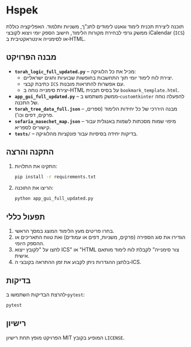 # Hspek
תוכנה ליצירת תכנית לימוד וגאנט לימודים לתנ"ך, משניות ותלמוד. 
האפליקציה כוללת ממשק גרפי לבחירת מקורות הלימוד, חישוב הספק יומי
ויצוא לקובצי iCalendar (`ICS`) או לסימנייה אינטראקטיבית ב‑HTML.

## מבנה הפרויקט
- **`torah_logic_full_updated.py`** – מכיל את כל הלוגיקה:
  - יצירת לוח לימוד יומי תוך התחשבות בחופשות שבועיות וחגים ישראליים.
  - כתיבת קבצי `ICS` עם אפשרות להתראות מובנות.
  - יצירת סימנייה נוחה ב‑HTML על בסיס תבנית `bookmark_template.html`.
- **`app_gui_full_updated.py`** – ממשק משתמש ב‑`customtkinter` להפעלה נוחה של התכנה.
- **`torah_tree_data_full.json`** – מבנה היררכי של כל יחידות הלימוד (ספרים, פרקים, דפים וכו').
- **`sefaria_masechet_map.json`** – מיפוי שמות מסכתות לשמות באנגלית עבור קישורים לספריא.
- **`tests/`** – בדיקות יחידה בסיסיות עבור פונקציות מהלוגיקה.

## התקנה והרצה
1. התקינו את התלויות:
   ```bash
   pip install -r requirements.txt
   ```
2. הריצו את התוכנה:
   ```bash
   python app_gui_full_updated.py
   ```

## תפעול כללי
1. בחרו פריטים מעץ הלימוד המוצג במסך הראשי.
2. הגדירו את סוג הספירה (פרקים, משניות, דפים או עמודים) ואת טווח התאריכים או ההספק היומי.
3. לחצו על "לקובץ ייצוא ICS" או "HTML צור סימנייה" לקבלת לוח לימוד מותאם אישית.
4. בלחצן ההגדרות ניתן לקבוע את זמן ההתראה בקובצי ה‑ICS.

## בדיקות
להרצת הבדיקות השתמשו ב‑`pytest`:
```bash
pytest
```

## רישיון
הפרויקט מופץ תחת רישיון MIT המופיע בקובץ `LICENSE`.
